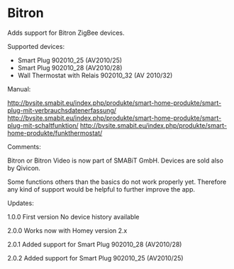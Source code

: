 # Bitron

Adds support for Bitron ZigBee devices.


Supported devices:
- Smart Plug 902010_25 (AV2010/25)
- Smart Plug 902010_28 (AV2010/28)
- Wall Thermostat with Relais 902010_32 (AV 2010/32)


Manual:

http://bvsite.smabit.eu/index.php/produkte/smart-home-produkte/smart-plug-mit-verbrauchsdatenerfassung/
http://bvsite.smabit.eu/index.php/produkte/smart-home-produkte/smart-plug-mit-schaltfunktion/
http://bvsite.smabit.eu/index.php/produkte/smart-home-produkte/funkthermostat/


Comments:

Bitron or Bitron Video is now part of SMABiT GmbH. Devices are sold also by Qivicon.

Some functions others than the basics do not work properly yet.
Therefore any kind of support would be helpful to further improve the app.


Updates:

1.0.0
First version
No device history available

2.0.0 
Works now with Homey version 2.x

2.0.1
Added support for Smart Plug 902010_28 (AV2010/28)

2.0.2
Added support for Smart Plug 902010_25 (AV2010/25)
